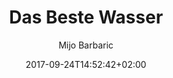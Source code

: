 ---
title: "Das Beste Wasser"
date: 2017-09-24T14:52:42+02:00
draft: true
author: "Mijo Barbaric"
description: ""
---